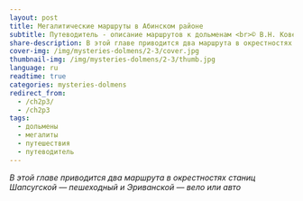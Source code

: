 ```yaml
---
layout: post
title: Мегалитические маршруты в Абинском районе
subtitle: Путеводитель - описание маршрутов к дольменам <br>© В.Н. Ковешников
share-description: В этой главе приводится два маршрута в окрестностях станиц Шапсугской — пешеходный и Эриванской — вело или авто.
cover-img: /img/mysteries-dolmens/2-3/cover.jpg
thumbnail-img: /img/mysteries-dolmens/2-3/thumb.jpg
language: ru
readtime: true
categories: mysteries-dolmens
redirect_from:
  - /ch2p3/
  - /ch2p3
tags:
  - дольмены
  - мегалиты
  - путешествия
  - путеводитель
---
```

_В этой главе приводится два маршрута в окрестностях станиц Шапсугской — пешеходный и Эриванской — вело или авто_